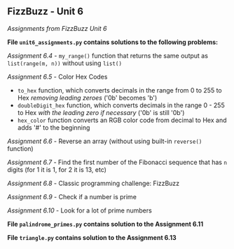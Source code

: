 ## FizzBuzz - Unit 6
*Assignments from FizzBuzz Unit 6*

**File `unit6_assignments.py` contains solutions to the following problems:**

*Assignment 6.4* - `my_range()` function that returns the same output as `list(range(m, n))` without using `list()`

*Assignment 6.5* - Color Hex Codes
 - `to_hex` function, which converts decimals in the range from 0 to 255 to Hex *removing leading zeroes* ('0b' becomes 'b')
 - `doubleDigit_hex` function, which converts decimals in the range 0 - 255 to Hex *with the leading zero if necessary* ('0b' is still '0b')
 - `hex_color` function converts an RGB color code from decimal to Hex and adds '#' to the beginning

*Assignment 6.6* - Reverse an array (without using built-in `reverse()` function)

*Assignment 6.7* - Find the first number of the Fibonacci sequence that has `n` digits (for 1 it is 1, for 2 it is 13, etc)

*Assignment 6.8* - Classic programming challenge: FizzBuzz

*Assignment 6.9* - Check if a number is prime

*Assignment 6.10* - Look for a lot of prime numbers

**File `palindrome_primes.py` contains solution to the Assignment 6.11**

**File `triangle.py` contains solution to the Assignment 6.13**
